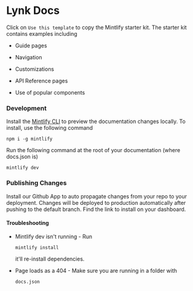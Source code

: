# Lynk Docs

Click on `Use this template` to copy the Mintlify starter kit. The starter kit contains examples including

* Guide pages

* Navigation

* Customizations

* API Reference pages

* Use of popular components

### Development

Install the [Mintlify CLI](https://www.npmjs.com/package/mintlify) to preview the documentation changes locally. To install, use the following command

```
npm i -g mintlify
```

Run the following command at the root of your documentation (where docs.json is)

```
mintlify dev
```

### Publishing Changes

Install our Github App to auto propagate changes from your repo to your deployment. Changes will be deployed to production automatically after pushing to the default branch. Find the link to install on your dashboard.

#### Troubleshooting

* Mintlify dev isn't running - Run 

  `mintlify install`

   it'll re-install dependencies.

* Page loads as a 404 - Make sure you are running in a folder with 

  `docs.json`